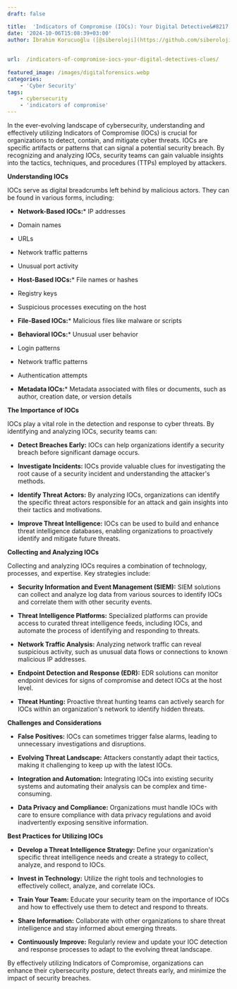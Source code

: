```yaml
---
draft: false

title:  'Indicators of Compromise (IOCs): Your Digital Detective&#8217;s Clues'
date: '2024-10-06T15:08:39+03:00'
author: İbrahim Korucuoğlu ([@siberoloji](https://github.com/siberoloji))
 
 
url:  /indicators-of-compromise-iocs-your-digital-detectives-clues/
 
featured_image: /images/digitalforensics.webp
categories:
    - 'Cyber Security'
tags:
    - cybersecurity
    - 'indicators of compromise'
---
```



In the ever-evolving landscape of cybersecurity, understanding and effectively utilizing Indicators of Compromise (IOCs) is crucial for organizations to detect, contain, and mitigate cyber threats. IOCs are specific artifacts or patterns that can signal a potential security breach. By recognizing and analyzing IOCs, security teams can gain valuable insights into the tactics, techniques, and procedures (TTPs) employed by attackers.



**Understanding IOCs**



IOCs serve as digital breadcrumbs left behind by malicious actors. They can be found in various forms, including:


* **Network-Based IOCs:*** IP addresses

* Domain names

* URLs

* Network traffic patterns

* Unusual port activity



* **Host-Based IOCs:*** File names or hashes

* Registry keys

* Suspicious processes executing on the host



* **File-Based IOCs:*** Malicious files like malware or scripts



* **Behavioral IOCs:*** Unusual user behavior

* Login patterns

* Network traffic patterns

* Authentication attempts



* **Metadata IOCs:*** Metadata associated with files or documents, such as author, creation date, or version details






**The Importance of IOCs**



IOCs play a vital role in the detection and response to cyber threats. By identifying and analyzing IOCs, security teams can:


* **Detect Breaches Early:** IOCs can help organizations identify a security breach before significant damage occurs.

* **Investigate Incidents:** IOCs provide valuable clues for investigating the root cause of a security incident and understanding the attacker's methods.

* **Identify Threat Actors:** By analyzing IOCs, organizations can identify the specific threat actors responsible for an attack and gain insights into their tactics and motivations.

* **Improve Threat Intelligence:** IOCs can be used to build and enhance threat intelligence databases, enabling organizations to proactively identify and mitigate future threats.




**Collecting and Analyzing IOCs**



Collecting and analyzing IOCs requires a combination of technology, processes, and expertise. Key strategies include:


* **Security Information and Event Management (SIEM):** SIEM solutions can collect and analyze log data from various sources to identify IOCs and correlate them with other security events.

* **Threat Intelligence Platforms:** Specialized platforms can provide access to curated threat intelligence feeds, including IOCs, and automate the process of identifying and responding to threats.

* **Network Traffic Analysis:** Analyzing network traffic can reveal suspicious activity, such as unusual data flows or connections to known malicious IP addresses.

* **Endpoint Detection and Response (EDR):** EDR solutions can monitor endpoint devices for signs of compromise and detect IOCs at the host level.

* **Threat Hunting:** Proactive threat hunting teams can actively search for IOCs within an organization's network to identify hidden threats.




**Challenges and Considerations**


* **False Positives:** IOCs can sometimes trigger false alarms, leading to unnecessary investigations and disruptions.

* **Evolving Threat Landscape:** Attackers constantly adapt their tactics, making it challenging to keep up with the latest IOCs.

* **Integration and Automation:** Integrating IOCs into existing security systems and automating their analysis can be complex and time-consuming.

* **Data Privacy and Compliance:** Organizations must handle IOCs with care to ensure compliance with data privacy regulations and avoid inadvertently exposing sensitive information.




**Best Practices for Utilizing IOCs**


* **Develop a Threat Intelligence Strategy:** Define your organization's specific threat intelligence needs and create a strategy to collect, analyze, and respond to IOCs.

* **Invest in Technology:** Utilize the right tools and technologies to effectively collect, analyze, and correlate IOCs.

* **Train Your Team:** Educate your security team on the importance of IOCs and how to effectively use them to detect and respond to threats.

* **Share Information:** Collaborate with other organizations to share threat intelligence and stay informed about emerging threats.

* **Continuously Improve:** Regularly review and update your IOC detection and response processes to adapt to the evolving threat landscape.




By effectively utilizing Indicators of Compromise, organizations can enhance their cybersecurity posture, detect threats early, and minimize the impact of security breaches.
